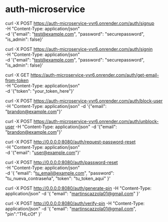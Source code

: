 # auth-microservice

curl -X POST https://auth-microservice-vvr6.onrender.com/auth/signup \
-H "Content-Type: application/json" \
-d '{"email": "test@example.com", "password": "securepassword", "is_admin": false}'

curl -X POST https://auth-microservice-vvr6.onrender.com/auth/signin \
-H "Content-Type: application/json" \
-d '{"email": "test@example.com", "password": "securepassword", "is_admin": false}'

curl -X GET https://auth-microservice-vvr6.onrender.com/auth/get-email-from-token \
-H "Content-Type: application/json" \
-d '{"token": "your_token_here"}'

curl -X POST https://auth-microservice-vvr6.onrender.com/auth/block-user -H "Content-Type: application/json" -d '{"email": "brandon@example.com"}'

curl -X POST https://auth-microservice-vvr6.onrender.com/auth/unblock-user -H "Content-Type: application/json" -d '{"email": "brandon@example.com"}'

curl -X POST http://0.0.0.0:8080/auth/request-password-reset \
-H "Content-Type: application/json" \
-d '{"email": "user@example.com"}'

curl -X POST http://0.0.0.0:8080/auth/password-reset \
-H "Content-Type: application/json" \
-d '{
    "email": "tu_email@example.com",
    "password": "tu_nueva_contraseña",
    "token": "tu_token_aqui"
}'

curl -X POST http://0.0.0.0:8080/auth/generate-pin -H "Content-Type: application/json" -d '{
    "email": "martinscazzola01@gmail.com"
}'

curl -X POST http://0.0.0.0:8080/auth/verify-pin -H "Content-Type: application/json" -d '{
    "email": "martinscazzola01@gmail.com", "pin":"THLcOf"
}'


